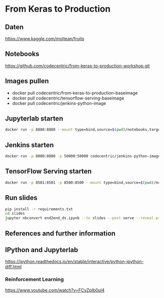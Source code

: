 # From Keras to Production

## Daten

https://www.kaggle.com/moltean/fruits

## Notebooks

https://github.com/codecentric/from-keras-to-production-workshop.git

## Images pullen
- docker pull codecentric/from-keras-to-production-baseimage
- docker pull codecentric/tensorflow-serving-baseimage
- docker pull codecentric/jenkins-python-image

## Jupyterlab starten
```bash
docker run -p 8888:8888 --mount type=bind,source=$(pwd)/notebooks,target=/keras2production/notebooks codecentric/from-keras-to-production-baseimage
```

## Jenkins starten
```bash
docker run -p 8080:8080 -p 50000:50000 codecentric/jenkins-python-image
```

## TensorFlow Serving starten
```bash
docker run -p 8501:8501 -p 8500:8500 --mount type=bind,source=$(pwd)/notebooks/6-models/fruits/,target=/models/fruits -e MODEL_NAME=fruits -t tensorflow/serving:1.12.0
```

## Run slides
```bash
pip install -r requirements.txt
cd slides
jupyter nbconvert end2end_ds.ipynb --to slides --post serve --reveal-prefix=reveal.js
```

## References and further information

## IPython and Jupyterlab

https://ipython.readthedocs.io/en/stable/interactive/python-ipython-diff.html

### Reinforcement Learning

https://www.youtube.com/watch?v=FCyZplb0ul4
